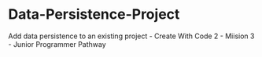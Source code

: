 # Data-Persistence-Project
 Add data persistence to an existing project - Create With Code 2 - Miision 3 - Junior Programmer Pathway
